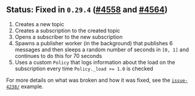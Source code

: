 ## Status: Fixed in `0.29.4` ([#4558][1] and [#4564][2])

1. Creates a new topic
1. Creates a subscription to the created topic
1. Opens a subscriber to the new subscription
1. Spawns a publisher worker (in the background) that publishes 6 messages
   and then sleeps a random number of seconds in ``[0, 1]`` and continues
   to do this for 70 seconds
1. Uses a custom `Policy` that logs information about the load on the
   subscription every time `Policy._load >= 1.0` is checked

For more details on what was broken and how it was fixed, see the
[`issue-4238/`][3] example.

[1]: https://github.com/GoogleCloudPlatform/google-cloud-python/pull/4558
[2]: https://github.com/GoogleCloudPlatform/google-cloud-python/pull/4564
[3]: https://github.com/dhermes/google-cloud-pubsub-performance/tree/master/issue-4238
